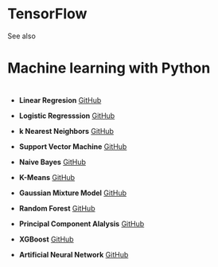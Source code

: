 # TensorFlow


See also 
#  Machine learning with Python <h1>

*   **Linear Regresion**  [GitHub](https://github.com/pythonuzgit/elmurodov_linearregression)

*   **Logistic Regresssion** [GitHub](https://github.com/pythonuzgit/elmurodov_logisticRegression)

*   **k Nearest Neighbors** [GitHub](https://github.com/pythonuzgit/elmurodov_kNearestNeighbors)

*   **Support Vector Machine** [GitHub](https://github.com/pythonuzgit/samuz/blob/master/Support%20Vector%20Machine%20with%20Nonlinear%20kernel.ipynb)

*    **Naive Bayes** [GitHub](https://github.com/pythonuzgit/samuz/blob/master/Naive%20Bayes%20Classification.ipynb)

*   **K-Means** [GitHub](https://github.com/pythonuzgit/samuz/blob/master/K-Means%20Clusters%20with%20ipl.csv.ipynb)

*   **Gaussian Mixture Model** [GitHub](https://github.com/pythonuzgit/elmurodov_GaussianMixtureModel)

*    **Random Forest** [GitHub](https://github.com/pythonuzgit/elmurodov_RandomForest)

*   **Principal Component Alalysis** [GitHub](https://github.com/pythonuzgit/elmurodov_PrincipialComponentAnalysis)

*   **XGBoost** [GitHub](https://github.com/pythonuzgit/elmurodov_XGBoost)

*   **Artificial Neural Network** [GitHub](https://github.com/pythonuzgit/elmurodov_ArtificialNeuralNetworks)


